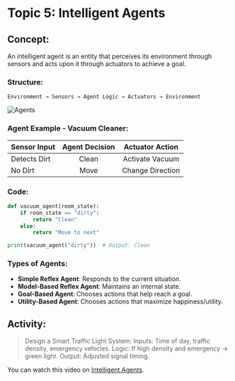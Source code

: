# Topic 5: Intelligent Agents


## Concept:
An intelligent agent is an entity that perceives its environment through sensors and acts upon it through actuators to achieve a goal.

### Structure:
```
Environment → Sensors → Agent Logic → Actuators → Environment
```
![Agents](/course-markdowns/AI/images/ai-diagram.png)

### Agent Example - Vacuum Cleaner:
|Sensor Input |Agent Decision|Actuator Action |
|-------------|:------------:|:--------------:|
|Detects Dirt |Clean         |Activate Vacuum |
|No Dirt      |Move          |Change Direction|

### Code:
```python
def vacuum_agent(room_state):
    if room_state == "dirty":
        return "Clean"
    else:
        return "Move to next"

print(vacuum_agent("dirty"))  # Output: Clean
```

### Types of Agents:
* **Simple Reflex Agent**: Responds to the current situation.
* **Model-Based Reflex Agent**: Maintains an internal state.
* **Goal-Based Agent**: Chooses actions that help reach a goal.
* **Utility-Based Agent**: Chooses actions that maximize happiness/utility.



## Activity:
> Design a Smart Traffic Light System:
>   Inputs: Time of day, traffic density, emergency vehicles.
>   Logic: If high density and emergency → green light.
>   Output: Adjusted signal timing.


You can watch this video on [Intelligent Agents](https://youtu.be/BkedAnQfJ_U?si=IOYCy0SLNphP5y3P).